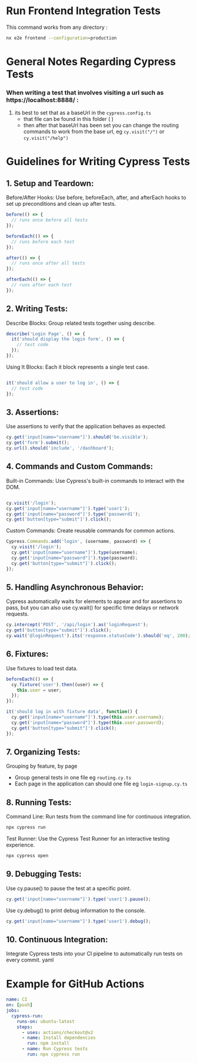 
# Run Frontend Integration Tests
This command works from any directory :

 ```bash 
 nx e2e frontend --configuration=production 
 ```

# General Notes Regarding Cypress Tests

### When writing a test that involves visiting a url such as https://localhost:8888/ :

1. its best to set that as a baseUrl in the ```cypress.config.ts```
    - that file can be found in this folder ( )
    - then after that baseUrl has been set you can change the routing commands to work from the base url, eg ```cy.visit("/")``` or ```cy.visit("/help")```


# Guidelines for Writing Cypress Tests

## 1. Setup and Teardown:

Before/After Hooks: Use before, beforeEach, after, and afterEach hooks to set up preconditions and clean up after tests.

```javascript
before(() => {
  // runs once before all tests
});

beforeEach(() => {
  // runs before each test
});

after(() => {
  // runs once after all tests
});

afterEach(() => {
  // runs after each test
});
```

## 2. Writing Tests:
Describe Blocks: Group related tests together using describe.

```javascript
describe('Login Page', () => {
  it('should display the login form', () => {
    // test code
  });
});
```

Using It Blocks: Each it block represents a single test case.

```javascript

it('should allow a user to log in', () => {
  // test code
});
```

## 3. Assertions:
Use assertions to verify that the application behaves as expected.
```javascript
cy.get('input[name="username"]').should('be.visible');
cy.get('form').submit();
cy.url().should('include', '/dashboard');
```


## 4. Commands and Custom Commands:
Built-in Commands: Use Cypress's built-in commands to interact with the DOM.

```javascript

cy.visit('/login');
cy.get('input[name="username"]').type('user1');
cy.get('input[name="password"]').type('password1');
cy.get('button[type="submit"]').click();
```

Custom Commands: Create reusable commands for common actions.

```javascript
Cypress.Commands.add('login', (username, password) => {
  cy.visit('/login');
  cy.get('input[name="username"]').type(username);
  cy.get('input[name="password"]').type(password);
  cy.get('button[type="submit"]').click();
});
```

## 5. Handling Asynchronous Behavior:
Cypress automatically waits for elements to appear and for assertions to pass, but you can also use cy.wait() for specific time delays or network requests.
```javascript
cy.intercept('POST', '/api/login').as('loginRequest');
cy.get('button[type="submit"]').click();
cy.wait('@loginRequest').its('response.statusCode').should('eq', 200);
```


## 6. Fixtures:
Use fixtures to load test data.
```javascript
beforeEach(() => {
  cy.fixture('user').then((user) => {
    this.user = user;
  });
});

it('should log in with fixture data', function() {
  cy.get('input[name="username"]').type(this.user.username);
  cy.get('input[name="password"]').type(this.user.password);
  cy.get('button[type="submit"]').click();
});
```

## 7. Organizing Tests:
Grouping by feature, by page
- Group general tests in one file eg ```routing.cy.ts```
- Each page in the application can should one file eg ```login-signup.cy.ts``` 

## 8. Running Tests:
Command Line: Run tests from the command line for continuous integration.

```bash
npx cypress run
```

Test Runner: Use the Cypress Test Runner for an interactive testing experience.

```bash
npx cypress open
```

## 9. Debugging Tests:
Use cy.pause() to pause the test at a specific point.

```javascript
cy.get('input[name="username"]').type('user1').pause();
```

Use cy.debug() to print debug information to the console.

```javascript
cy.get('input[name="username"]').type('user1').debug();
```

## 10. Continuous Integration:
Integrate Cypress tests into your CI pipeline to automatically run tests on every commit.
yaml
# Example for GitHub Actions

```yaml
name: CI
on: [push]
jobs:
  cypress-run:
    runs-on: ubuntu-latest
    steps:
      - uses: actions/checkout@v2
      - name: Install dependencies
        run: npm install
      - name: Run Cypress tests
        run: npx cypress run
```